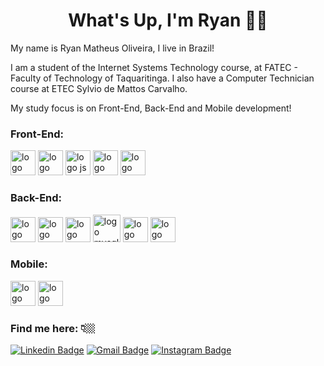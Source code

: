 <h1 align="center">What's Up, I'm Ryan 👋🏼</h1>

<p>My name is Ryan Matheus Oliveira, I live in Brazil!</p>

<p>I am a student of the Internet Systems Technology course, at FATEC - Faculty of Technology of Taquaritinga. I also have a Computer Technician course at ETEC Sylvio de Mattos Carvalho.</p>

<p>My study focus is on Front-End, Back-End and Mobile development!</p>

<h3>Front-End:</h3>
<a href="#"><img width="40" src="https://cdn.icon-icons.com/icons2/2107/PNG/128/file_type_html_icon_130541.png" alt="logo html"></a>
<a href="#"><img width="40" src="https://cdn.icon-icons.com/icons2/2107/PNG/128/file_type_css_icon_130661.png" alt="logo css"></a>
<a href="#"><img width="40" src="https://cdn.icon-icons.com/icons2/2107/PNG/128/file_type_js_official_icon_130509.png" alt="logo js"></a>
<a href="#"><img width="40" src="https://cdn.icon-icons.com/icons2/2107/PNG/128/file_type_vue_icon_130078.png" alt="logo vue"></a>
<a href="#"><img width="40" src="https://cdn.icon-icons.com/icons2/2415/PNG/128/bootstrap_plain_logo_icon_146619.png" alt="logo bootstrap"></a>

<h3>Back-End:</h3>
<a href="#"><img width="40" src="https://cdn.icon-icons.com/icons2/2415/PNG/128/java_original_logo_icon_146458.png" alt="logo java"></a>
<a href="#"><img width="40" src="https://cdn.icon-icons.com/icons2/2107/PNG/128/file_type_php_icon_130266.png" alt="logo php"></a>
<a href="#"><img width="40" src="https://cdn.icon-icons.com/icons2/2107/PNG/128/file_type_node_icon_130301.png" alt="logo node"></a>
<a href="#"><img width="44" src="https://cdn.icon-icons.com/icons2/2415/PNG/128/mysql_original_wordmark_logo_icon_146417.png" alt="logo mysql"></a>
<a href="#"><img width="40" src="https://cdn.icon-icons.com/icons2/2107/PNG/128/file_type_mongo_icon_130383.png" alt="logo mongo"></a>
<a href="#"><img width="40" src="https://img.icons8.com/color/452/microsoft-sql-server.png" alt="logo sqlsqerver"></a>

<h3>Mobile:</h3>
<a href="#"><a href="#"><img width="40" src="https://cdn.icon-icons.com/icons2/2415/PNG/128/java_original_logo_icon_146458.png" alt="logo java"></a>
<a href="#"><img width="40" src="https://cdn.icon-icons.com/icons2/2415/PNG/128/react_original_logo_icon_146374.png" alt="logo reactnative"></a>

<h3>Find me here: 👇🏼</h3>

[![Linkedin Badge](https://img.shields.io/badge/-LinkedIn-blue?style=flat-square&logo=Linkedin&logoColor=white&link=https://www.linkedin.com/in/ryanmatheus/)](https://www.linkedin.com/in/ryanmatheus/) [![Gmail Badge](https://img.shields.io/badge/-Gmail-red?style=flat-square&logo=Gmail&logoColor=white&link=mailto:oryan424@gmail.com)](mailto:oryan424@gmail.com) [![Instagram Badge](https://img.shields.io/badge/-Instagram-violet?style=flat-square&logo=Instagram&logoColor=white&link=https://www.instagram.com/isryanmatheus/)](https://www.instagram.com/isryanmatheus/) 
